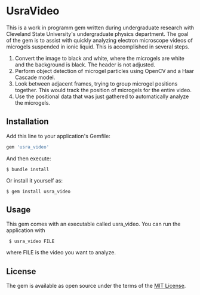 # UsraVideo

This is a work in programm gem written during undergraduate research with Cleveland State University's undergraduate physics department. The goal of the gem is to assist with quickly analyzing electron microscope videos of microgels suspended in ionic liquid. This is accomplished in several steps.

1. Convert the image to black and white, where the microgels are white and the background is black. The header is not adjusted.
2. Perform object detection of microgel particles using OpenCV and a Haar Cascade model.
3. Look between adjacent frames, trying to group microgel positions together. This would track the position of microgels for the entire video.
4. Use the positional data that was just gathered to automatically analyze the microgels.

## Installation

Add this line to your application's Gemfile:

```ruby
gem 'usra_video'
```

And then execute:

    $ bundle install

Or install it yourself as:

    $ gem install usra_video

## Usage

This gem comes with an executable called usra_video. You can run the application with

     $ usra_video FILE

where FILE is the video you want to analyze.

## License

The gem is available as open source under the terms of the [MIT License](https://opensource.org/licenses/MIT).
